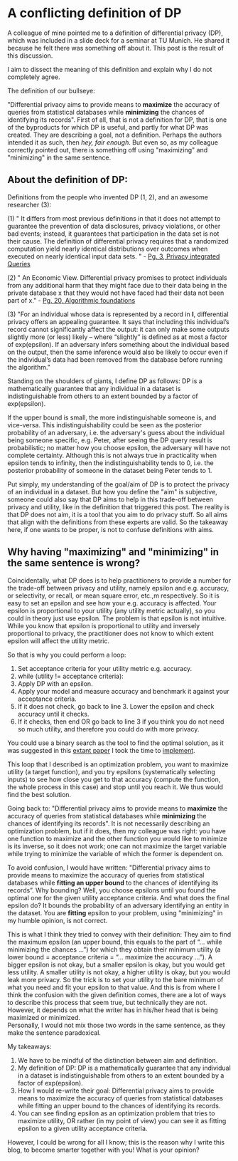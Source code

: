 # A conflicting definition of DP

A colleague of mine pointed me to a definition of differential privacy (DP), which was included in a slide deck for a seminar at TU Munich. He shared it because he felt there was something off about it. This post is the result of this discussion.

I aim to dissect the meaning of this definition and explain why I do not completely agree.

The definition of our bullseye:

"Differential privacy aims to provide means to **maximize** the accuracy of queries from statistical databases while **minimizing** the chances of identifying its records". 
First of all, that is not a definition for DP, that is one of the byproducts for which DP is useful, and partly for what DP was created. They are describing a goal, not a definition. Perhaps the authors intended it as such, then *hey, fair enough*. But even so, as my colleague correctly pointed out, there is something off using "maximizing" and "minimizing" in the same sentence.


## About the definition of DP:

Definitions from the people who invented DP (1, 2), and an awesome researcher (3):

(1)
" It differs from most previous definitions in that it does not attempt to guarantee the prevention of data disclosures, privacy violations, or other bad events; instead, it guarantees that participation in the data set is not their cause.
The definition of differential privacy requires that a randomized computation yield nearly identical distributions over outcomes when executed on nearly identical input data sets. " - [Pg. 3, Privacy integrated Queries](https://www.microsoft.com/en-us/research/wp-content/uploads/2009/06/sigmod115-mcsherry.pdf)

(2)
" An Economic View. Differential privacy promises to protect individuals from any additional harm that they might face due to their data being in the private database x that they would not have faced had their data not been part of x." - [Pg. 20, Algorithmic foundations](https://www.cis.upenn.edu/~aaroth/Papers/privacybook.pdf)

(3)
"For an individual whose data is represented by a record in **I**, differential privacy offers an appealing guarantee. It says that including this individual’s record cannot significantly affect the output: it can only make some outputs slightly more (or less) likely – where “slightly” is defined as at most a factor of exp(epsilon). If an adversary infers something about the individual based on the output, then the same inference would also be likely to occur even if the individual’s data had been removed from the database before running the algorithm."

Standing on the shoulders of giants, I define DP as follows: DP is a mathematically guarantee that any individual in a dataset is indistinguishable from others to an extent bounded by a factor of exp(epsilon).

If the upper bound is small, the more indistinguishable someone is, and vice-versa. This indistinguishability could be seen as the posterior probability of an adversary, i.e. the adversary's guess about the individual being someone specific, e.g. Peter, after seeing the DP query result is probabilistic; no matter how you choose epsilon, the adversary will have not complete certainty. Although this is not always true in practicality when epsilon tends to infinity, then the indistinguishability tends to 0, i.e. the posterior probability of someone in the dataset being Peter tends to 1. 

Put simply, my understanding of the goal/aim of DP is to protect the privacy of an individual in a dataset. But how you define the "aim" is subjective, someone could also say that DP aims to help in this trade-off between privacy and utility, like in the definition that triggered this post. The reality is that DP does not aim, it is a tool that you aim to do privacy stuff. So all aims that align with the definitions from these experts are valid. So the takeaway here, if one wants to be proper, is not to confuse definitions with aims.
 

## Why having "maximizing" and "minimizing" in the same sentence is wrong?

Coincidentally, what DP does is to help practitioners to provide a number for the trade-off between privacy and utility, namely epsilon and e.g. accuracy, or selectivity, or recall, or mean square error, etc.,m respectively. So it is easy to set an epsilon and see how your e.g. accuracy is affected. Your epsilon is proportional to your utility (any utility metric actually), so you could in theory just use epsilon. The problem is that epsilon is not intuitive. While you know that epsilon is proportional to utility and inversely proportional to privacy, the practitioner does not know to which extent epsilon will affect the utility metric. 

So that is why you could perform a loop:  
1. Set acceptance criteria for your utility metric e.g. accuracy.  
2. while (utility != acceptance criteria):  
3. Apply DP with an epsilon.  
4. Apply your model and measure accuracy and benchmark it against your acceptance criteria.
5. If it does not check, go back to line 3. Lower the epsilon and check accuracy until it checks.  
6. If it checks, then end OR go back to line 3 if you think you do not need so much utility, and therefore you could do with more privacy.  

You could use a binary search as the tool to find the optimal solution, as it was suggested in this [extant paper](https://git.gnunet.org/bibliography.git/plain/docs/Choosing-%CE%B5-2011Lee.pdf) I took the time to [implement](https://github.com/gonzalo-munillag/Blog/tree/main/Extant_Papers_Implementations/A_method_to_choose_epsilon).

This loop that I described is an optimization problem, you want to maximize utility (a target function), and you try epsilons (systematically selecting inputs) to see how close you get to that accuracy (compute the function, the whole process in this case) and stop until you reach it. We thus would find the best solution. 

Going back to: "Differential privacy aims to provide means to **maximize** the accuracy of queries from statistical databases while **minimizing** the chances of identifying its records". It is not necessarily describing an optimization problem, but if it does, then my colleague was right: you have one function to maximize and the other function you would like to minimize is its inverse, so it does not work; one can not maximize the target variable while trying to minimize the variable of which the former is dependent on.

To avoid confusion, I would have written: "Differential privacy aims to provide means to maximize the accuracy of queries from statistical databases while **fitting an upper bound** to the chances of identifying its records”. Why bounding? Well, you choose epsilons until you found the optimal one for the given utility acceptance criteria. And what does the final epsilon do? It bounds the probability of an adversary identifying an entity in the dataset. You are **fitting** epsilon to your problem, using "minimizing" in my humble opinion, is not correct. 

This is what I think they tried to convey with their definition: They aim to find the maximum epsilon (an upper bound, this equals to the part of “... while minimizing the chances ...”) for which they obtain their minimum utility (a lower bound = acceptance criteria = “... maximize the accuracy ...”).  A bigger epsilon is not okay, but a smaller epsilon is okay, but you would get less utility.  A smaller utility is not okay, a higher utility is okay, but you would leak more privacy. So the trick is to set your utility to the bare minimum of what you need and fit your epsilon to that value. And this is from where I think the confusion with the given definition comes, there are a lot of ways to describe this process that seem true, but technically they are not. However, it depends on what the writer has in his/her head that is being maximized or minimized.  
Personally, I would not mix those two words in the same sentence, as they make the sentence paradoxical.


My takeaways:

 1. We have to be mindful of the distinction between aim and definition.
 2. My definition of DP: DP is a mathematically guarantee that any individual in a dataset is indistinguishable from others to an extent bounded by a factor of exp(epsilon).
 3. How I would re-write their goal: Differential privacy aims to provide means to maximize the accuracy of queries from statistical databases while fitting an upper bound to the chances of identifying its records.
 3. You can see finding epsilon as an optimization problem that tries to maximize utility, OR rather (in my point of view) you can see it as fitting epsilon to a given utility acceptance criteria.


However, I could be wrong for all I know; this is the reason why I write this blog, to become smarter together with you!
What is your opinion?
